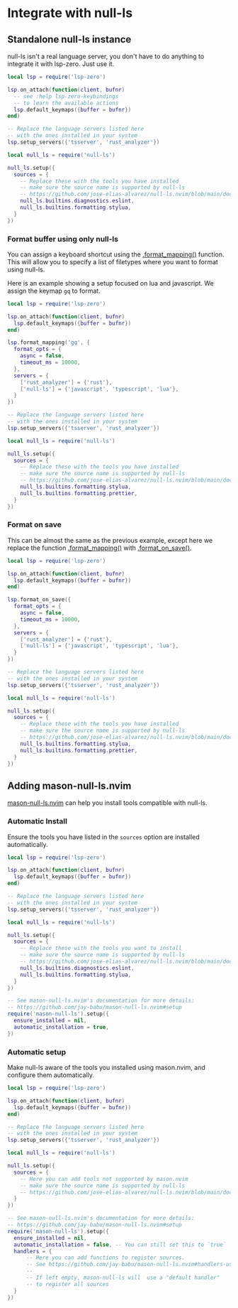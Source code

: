 # Integrate with null-ls

## Standalone null-ls instance

null-ls isn't a real language server, you don't have to do anything to integrate it with lsp-zero. Just use it.

```lua
local lsp = require('lsp-zero')

lsp.on_attach(function(client, bufnr)
  -- see :help lsp-zero-keybindings
  -- to learn the available actions
  lsp.default_keymaps({buffer = bufnr})
end)

-- Replace the language servers listed here
-- with the ones installed in your system
lsp.setup_servers({'tsserver', 'rust_analyzer'})

local null_ls = require('null-ls')

null_ls.setup({
  sources = {
    -- Replace these with the tools you have installed
    -- make sure the source name is supported by null-ls
    -- https://github.com/jose-elias-alvarez/null-ls.nvim/blob/main/doc/BUILTINS.md
    null_ls.builtins.diagnostics.eslint,
    null_ls.builtins.formatting.stylua,
  }
})
```

### Format buffer using only null-ls

You can assign a keyboard shortcut using the [.format_mapping()](https://github.com/VonHeikemen/lsp-zero.nvim/blob/dev-v3/doc/md/api-reference.md#format_mappingkey-opts) function. This will allow you to specify a list of filetypes where you want to format using null-ls. 

Here is an example showing a setup focused on lua and javascript. We assign the keymap `gq` to format.

```lua
local lsp = require('lsp-zero')

lsp.on_attach(function(client, bufnr)
  lsp.default_keymaps({buffer = bufnr})
end)

lsp.format_mapping('gq', {
  format_opts = {
    async = false,
    timeout_ms = 10000,
  },
  servers = {
    ['rust_analyzer'] = {'rust'},
    ['null-ls'] = {'javascript', 'typescript', 'lua'},
  }
})

-- Replace the language servers listed here
-- with the ones installed in your system
lsp.setup_servers({'tsserver', 'rust_analyzer'})

local null_ls = require('null-ls')

null_ls.setup({
  sources = {
    -- Replace these with the tools you have installed
    -- make sure the source name is supported by null-ls
    -- https://github.com/jose-elias-alvarez/null-ls.nvim/blob/main/doc/BUILTINS.md
    null_ls.builtins.formatting.stylua,
    null_ls.builtins.formatting.prettier,
  }
})
```

### Format on save

This can be almost the same as the previous example, except here we replace the function [.format_mapping()](https://github.com/VonHeikemen/lsp-zero.nvim/blob/dev-v3/doc/md/api-reference.md#format_mappingkey-opts) with [.format_on_save()](https://github.com/VonHeikemen/lsp-zero.nvim/blob/dev-v3/doc/md/api-reference.md#format_on_save-opts).

```lua
local lsp = require('lsp-zero')

lsp.on_attach(function(client, bufnr)
  lsp.default_keymaps({buffer = bufnr})
end)

lsp.format_on_save({
  format_opts = {
    async = false,
    timeout_ms = 10000,
  },
  servers = {
    ['rust_analyzer'] = {'rust'},
    ['null-ls'] = {'javascript', 'typescript', 'lua'},
  }
})

-- Replace the language servers listed here
-- with the ones installed in your system
lsp.setup_servers({'tsserver', 'rust_analyzer'})

local null_ls = require('null-ls')

null_ls.setup({
  sources = {
    -- Replace these with the tools you have installed
    -- make sure the source name is supported by null-ls
    -- https://github.com/jose-elias-alvarez/null-ls.nvim/blob/main/doc/BUILTINS.md
    null_ls.builtins.formatting.stylua,
    null_ls.builtins.formatting.prettier,
  }
})
```

## Adding mason-null-ls.nvim

[mason-null-ls.nvim](https://github.com/jay-babu/mason-null-ls.nvim) can help you install tools compatible with null-ls.

### Automatic Install

Ensure the tools you have listed in the `sources` option are installed automatically.

```lua
local lsp = require('lsp-zero')

lsp.on_attach(function(client, bufnr)
  lsp.default_keymaps({buffer = bufnr})
end)

-- Replace the language servers listed here
-- with the ones installed in your system
lsp.setup_servers({'tsserver', 'rust_analyzer'})

local null_ls = require('null-ls')

null_ls.setup({
  sources = {
    -- Replace these with the tools you want to install
    -- make sure the source name is supported by null-ls
    -- https://github.com/jose-elias-alvarez/null-ls.nvim/blob/main/doc/BUILTINS.md
    null_ls.builtins.diagnostics.eslint,
    null_ls.builtins.formatting.stylua,
  }
})

-- See mason-null-ls.nvim's documentation for more details:
-- https://github.com/jay-babu/mason-null-ls.nvim#setup
require('mason-null-ls').setup({
  ensure_installed = nil,
  automatic_installation = true,
})
```

### Automatic setup

Make null-ls aware of the tools you installed using mason.nvim, and configure them automatically.

```lua
local lsp = require('lsp-zero')

lsp.on_attach(function(client, bufnr)
  lsp.default_keymaps({buffer = bufnr})
end)

-- Replace the language servers listed here
-- with the ones installed in your system
lsp.setup_servers({'tsserver', 'rust_analyzer'})

local null_ls = require('null-ls')

null_ls.setup({
  sources = {
    -- Here you can add tools not supported by mason.nvim
    -- make sure the source name is supported by null-ls
    -- https://github.com/jose-elias-alvarez/null-ls.nvim/blob/main/doc/BUILTINS.md
  }
})

-- See mason-null-ls.nvim's documentation for more details:
-- https://github.com/jay-babu/mason-null-ls.nvim#setup
require('mason-null-ls').setup({
  ensure_installed = nil,
  automatic_installation = false, -- You can still set this to `true`
  handlers = {
      -- Here you can add functions to register sources.
      -- See https://github.com/jay-babu/mason-null-ls.nvim#handlers-usage
      --
      -- If left empty, mason-null-ls will  use a "default handler"
      -- to register all sources
  }
})
```

